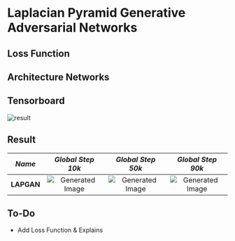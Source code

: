 # Laplacian Pyramid Generative Adversarial Networks

## Loss Function


## Architecture Networks


## Tensorboard

![result](https://github.com/kozistr/Awesome-GANs/blob/master/LAPGAN/lapgan_tb.png)

## Result

*Name* | *Global Step 10k* | *Global Step 50k* | *Global Step 90k*
:---: | :---: | :---: | :---:
**LAPGAN**    | ![Generated Image](https://github.com/kozistr/Awesome-GANs/blob/master/LAPGAN/gen_img/train_32_10000.png) | ![Generated Image](https://github.com/kozistr/Awesome-GANs/blob/master/LAPGAN/gen_img/train_160_50000.png) | ![Generated Image](https://github.com/kozistr/Awesome-GANs/blob/master/LAPGAN/gen_img/train_288_90000.png)

## To-Do
* Add Loss Function & Explains
